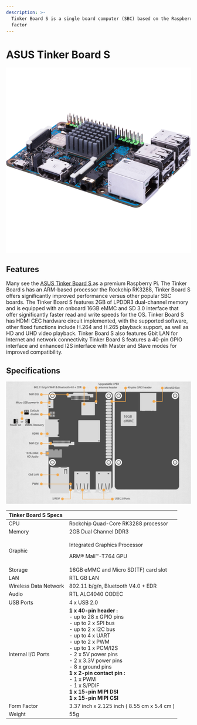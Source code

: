 ```yaml
---
description: >-
  Tinker Board S is a single board computer (SBC) based on the Raspberry Pi form
  factor
---
```


# ASUS Tinker Board S

![ASUS Tinkerboard S](../../.gitbook/assets/asus_90me0031_m0aay0_tinker_board_s_motherboard_1418508.jpg)

## Features

Many see the [ASUS Tinker Board S ](https://www.asus.com/us/Single-Board-Computer/Tinker-Board-S/)as a premium Raspberry Pi. The Tinker Board s has an ARM-based processor the Rockchip RK3288, Tinker Board S offers significantly improved performance versus other popular SBC boards. The Tinker Board S features 2GB of LPDDR3 dual-channel memory and is equipped with an onboard 16GB eMMC and SD 3.0 interface that offer significantly faster read and write speeds for the OS. Tinker Board S has HDMI CEC hardware circuit implemented, with the supported software, other fixed functions include H.264 and H.265 playback support, as well as HD and UHD video playback. Tinker Board S also features Gbit LAN for Internet and network connectivity Tinker Board S features a 40-pin GPIO interface and enhanced I2S interface with Master and Slave modes for improved compatibility.

## Specifications

![](../../.gitbook/assets/screen-shot-2020-05-24-at-10.26.48-am.png)

<table>
  <thead>
    <tr>
      <th style="text-align:left">Tinker Board S Specs</th>
      <th style="text-align:left"></th>
    </tr>
  </thead>
  <tbody>
    <tr>
      <td style="text-align:left">CPU</td>
      <td style="text-align:left">Rockchip Quad-Core RK3288 processor</td>
    </tr>
    <tr>
      <td style="text-align:left">Memory</td>
      <td style="text-align:left">2GB Dual Channel DDR3</td>
    </tr>
    <tr>
      <td style="text-align:left">Graphic</td>
      <td style="text-align:left">
        <p>Integrated Graphics Processor</p>
        <p>ARM&#xAE; Mali&#x2122;-T764 GPU</p>
      </td>
    </tr>
    <tr>
      <td style="text-align:left">Storage</td>
      <td style="text-align:left">16GB eMMC and Micro SD(TF) card slot</td>
    </tr>
    <tr>
      <td style="text-align:left">LAN</td>
      <td style="text-align:left">RTL GB LAN</td>
    </tr>
    <tr>
      <td style="text-align:left">Wireless Data Network</td>
      <td style="text-align:left">802.11 b/g/n, Bluetooth V4.0 + EDR</td>
    </tr>
    <tr>
      <td style="text-align:left">Audio</td>
      <td style="text-align:left">RTL ALC4040 CODEC</td>
    </tr>
    <tr>
      <td style="text-align:left">USB Ports</td>
      <td style="text-align:left">4 x USB 2.0</td>
    </tr>
    <tr>
      <td style="text-align:left">Internal I/O Ports</td>
      <td style="text-align:left"><b>1 x 40-pin header :</b>
        <br />- up to 28 x GPIO pins
        <br />- up to 2 x SPI bus
        <br />- up to 2 x I2C bus
        <br />- up to 4 x UART
        <br />- up to 2 x PWM
        <br />- up to 1 x PCM/I2S
        <br />- 2 x 5V power pins
        <br />- 2 x 3.3V power pins
        <br />- 8 x ground pins
        <br /><b>1 x 2-pin contact pin :</b>
        <br />- 1 x PWM
        <br />- 1 x S/PDIF
        <br /><b>1 x 15-pin MIPI DSI</b>
        <br /><b>1 x 15-pin MIPI CSI</b>
      </td>
    </tr>
    <tr>
      <td style="text-align:left">Form Factor</td>
      <td style="text-align:left">3.37 inch x 2.125 inch ( 8.55 cm x 5.4 cm )</td>
    </tr>
    <tr>
      <td style="text-align:left">Weight</td>
      <td style="text-align:left">55g</td>
    </tr>
  </tbody>
</table>